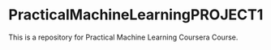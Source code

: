 # PracticalMachineLearningPROJECT1

This is a repository for Practical Machine Learning Coursera Course.
